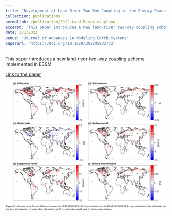 ```yaml
---
title: "Development of Land-River Two-Way Coupling in the Energy Exascale Earth System Model"
collection: publications
permalink: /publication/2022-Land-River-coupling
excerpt: 'This paper introduces a new land-river two-way coupling scheme implemented in E3SM'
date: 1/1/2022
venue: 'Journal of Advances in Modeling Earth Systems'
paperurl: 'https://doi.org/10.1029/2021MS002772'
---
```

This paper introduces a new land-river two-way coupling scheme implemented in E3SM

[Link to the paper](https://doi.org/10.1029/2021MS002772)

![image](../images/papers/2022-Land-River-coupling.png)
